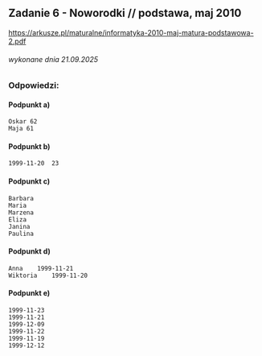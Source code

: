 ## Zadanie 6 - Noworodki // podstawa, maj 2010
https://arkusze.pl/maturalne/informatyka-2010-maj-matura-podstawowa-2.pdf
###### wykonane dnia 21.09.2025

### Odpowiedzi:

#### Podpunkt a)
```
Oskar 62
Maja 61
```

#### Podpunkt b)
```
1999-11-20	23
```

#### Podpunkt c)
```
Barbara
Maria
Marzena
Eliza
Janina
Paulina
```


#### Podpunkt d)
```
Anna	1999-11-21
Wiktoria	1999-11-20
```


#### Podpunkt e)
```
1999-11-23
1999-11-21
1999-12-09
1999-11-22
1999-11-19
1999-12-12
```
